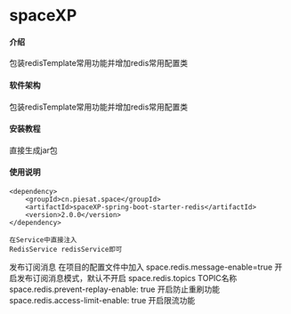 # spaceXP

#### 介绍
包装redisTemplate常用功能并增加redis常用配置类

#### 软件架构
包装redisTemplate常用功能并增加redis常用配置类

#### 安装教程
直接生成jar包
#### 使用说明
    <dependency>
        <groupId>cn.piesat.space</groupId>
        <artifactId>spaceXP-spring-boot-starter-redis</artifactId>
        <version>2.0.0</version>
    </dependency>

    在Service中直接注入
    RedisService redisService即可 

发布订阅消息
在项目的配置文件中加入
space.redis.message-enable=true 开启发布订阅消息模式，默认不开启
space.redis.topics TOPIC名称
space.redis.prevent-replay-enable: true 开启防止重刷功能
space.redis.access-limit-enable: true 开启限流功能

